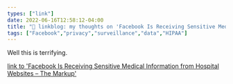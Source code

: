 ```yaml
---
types: ["link"]
date: 2022-06-16T12:58:12-04:00
title: "🔗 linkblog: my thoughts on 'Facebook Is Receiving Sensitive Medical Information from Hospital Websites – The Markup'"
tags: ["Facebook","privacy","surveillance","data","HIPAA"]
---
```

Well this is terrifying.
 

[link to 'Facebook Is Receiving Sensitive Medical Information from Hospital Websites – The Markup'](https://themarkup.org/pixel-hunt/2022/06/16/facebook-is-receiving-sensitive-medical-information-from-hospital-websites)
